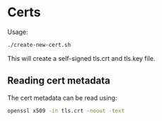 # Certs

Usage:

```bash
./create-new-cert.sh
```

This will create a self-signed tls.crt and tls.key file.

## Reading cert metadata

The cert metadata can be read using:

```bash
openssl x509 -in tls.crt -noout -text
```
